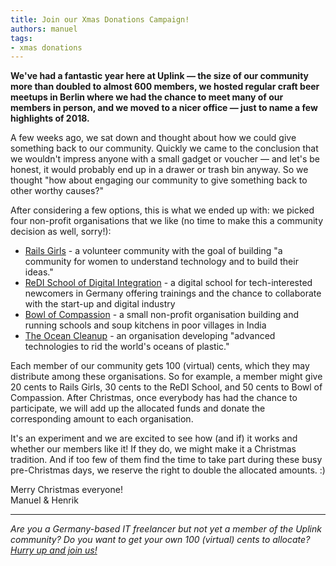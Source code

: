 ```yaml
---
title: Join our Xmas Donations Campaign!
authors: manuel
tags:
- xmas donations
---
```


**We've had a fantastic year here at Uplink — the size of our community more than doubled to almost 600 members, we hosted regular craft beer meetups in Berlin where we had the chance to meet many of our members in person, and we moved to a nicer office — just to name a few highlights of 2018.**

A few weeks ago, we sat down and thought about how we could give something back to our community. Quickly we came to the conclusion that we wouldn't impress anyone with a small gadget or voucher — and let's be honest, it would probably end up in a drawer or trash bin anyway. So we thought "how about engaging our community to give something back to other worthy causes?"

After considering a few options, this is what we ended up with: we picked four non-profit organisations that we like (no time to make this a community decision as well, sorry!):

- [Rails Girls](http://railsgirls.com/) - a volunteer community with the goal of building "a community for women to understand technology and to build their ideas."
- [ReDI School of Digital Integration](https://www.redi-school.org/) - a digital school for tech-interested newcomers in Germany offering trainings and the chance to collaborate with the start-up and digital industry
- [Bowl of Compassion](https://www.bowlofcompassion.org/) - a small non-profit organisation building and running schools and soup kitchens in poor villages in India
- [The Ocean Cleanup](https://www.theoceancleanup.com/) - an organisation developing "advanced technologies to rid the world's oceans of plastic."

Each member of our community gets 100 (virtual) cents, which they may distribute among these organisations. So for example, a member might give 20 cents to Rails Girls, 30 cents to the ReDI School, and 50 cents to Bowl of Compassion. After Christmas, once everybody has had the chance to participate, we will add up the allocated funds and donate the corresponding amount to each organisation.

It's an experiment and we are excited to see how (and if) it works and whether our members like it! If they do, we might make it a Christmas tradition. And if too few of them find the time to take part during these busy pre-Christmas days, we reserve the right to double the allocated amounts. :)

Merry Christmas everyone!  
Manuel & Henrik

---

_Are you a Germany-based IT freelancer but not yet a member of the Uplink community? Do you want to get your own 100 (virtual) cents to allocate? [Hurry up and join us!](https://uplink.tech/en/freelancers/#apply)_
